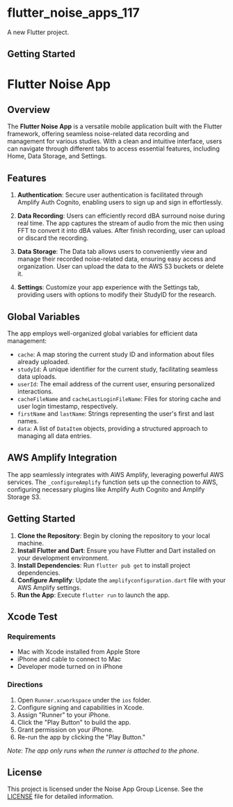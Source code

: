 # flutter_noise_apps_117

A new Flutter project.

## Getting Started

# Flutter Noise App

## Overview

The **Flutter Noise App** is a versatile mobile application built with the Flutter framework, offering seamless noise-related data recording and management for various studies. With a clean and intuitive interface, users can navigate through different tabs to access essential features, including Home, Data Storage, and Settings.

## Features

1. **Authentication**: Secure user authentication is facilitated through Amplify Auth Cognito, enabling users to sign up and sign in effortlessly.

2. **Data Recording**: Users can efficiently record dBA surround noise during real time. The app captures the stream of audio from the mic then using FFT to convert it into dBA values. After finish recording, user can upload or discard the recording.

3. **Data Storage**: The Data tab allows users to conveniently view and manage their recorded noise-related data, ensuring easy access and organization. User can upload the data to the AWS S3 buckets or delete it.

4. **Settings**: Customize your app experience with the Settings tab, providing users with options to modify their StudyID for the research.

## Global Variables

The app employs well-organized global variables for efficient data management:

- `cache`: A map storing the current study ID and information about files already uploaded.
- `studyId`: A unique identifier for the current study, facilitating seamless data uploads.
- `userId`: The email address of the current user, ensuring personalized interactions.
- `cacheFileName` and `cacheLastLoginFileName`: Files for storing cache and user login timestamp, respectively.
- `firstName` and `lastName`: Strings representing the user's first and last names.
- `data`: A list of `DataItem` objects, providing a structured approach to managing all data entries.

## AWS Amplify Integration

The app seamlessly integrates with AWS Amplify, leveraging powerful AWS services. The `_configureAmplify` function sets up the connection to AWS, configuring necessary plugins like Amplify Auth Cognito and Amplify Storage S3.

## Getting Started

1. **Clone the Repository**: Begin by cloning the repository to your local machine.
2. **Install Flutter and Dart**: Ensure you have Flutter and Dart installed on your development environment.
3. **Install Dependencies**: Run `flutter pub get` to install project dependencies.
4. **Configure Amplify**: Update the `amplifyconfiguration.dart` file with your AWS Amplify settings.
5. **Run the App**: Execute `flutter run` to launch the app.

## Xcode Test

### Requirements

- Mac with Xcode installed from Apple Store
- iPhone and cable to connect to Mac
- Developer mode turned on in iPhone

### Directions

1. Open `Runner.xcworkspace` under the `ios` folder.
2. Configure signing and capabilities in Xcode.
3. Assign "Runner" to your iPhone.
4. Click the "Play Button" to build the app.
5. Grant permission on your iPhone.
6. Re-run the app by clicking the "Play Button."

*Note: The app only runs when the runner is attached to the phone.*


## License

This project is licensed under the Noise App Group License. See the [LICENSE](LICENSE) file for detailed information.

